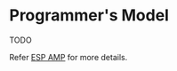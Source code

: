 # Programmer's Model

TODO

Refer [ESP AMP](https://github.com/chiragatal/esp-amp/blob/main/README.md) for more details.
